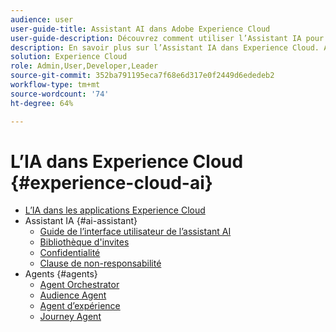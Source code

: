 ```yaml
---
audience: user
user-guide-title: Assistant AI dans Adobe Experience Cloud
user-guide-description: Découvrez comment utiliser l’Assistant IA pour accélérer votre workflow avec Adobe Experience Platform et Real-Time Customer Data Platform.
description: En savoir plus sur l’Assistant IA dans Experience Cloud. Améliorez votre connaissance des produits et obtenez des informations opérationnelles grâce à l’IA dans Experience Cloud.
solution: Experience Cloud
role: Admin,User,Developer,Leader
source-git-commit: 352ba791195eca7f68e6d317e0f2449d6ededeb2
workflow-type: tm+mt
source-wordcount: '74'
ht-degree: 64%

---
```



# L’IA dans Experience Cloud {#experience-cloud-ai}

- [L’IA dans les applications Experience Cloud](home.md)
- Assistant IA {#ai-assistant}
   - [Guide de l’interface utilisateur de l’assistant AI](./ai-assistant/ai-assistant-ui.md)
   - [Bibliothèque d&#39;invites](./ai-assistant/prompt-library.md)
   - [Confidentialité](./ai-assistant/privacy.md)
   - [Clause de non-responsabilité](./ai-assistant/legal-disclaimer.md)
- Agents {#agents}
   - [Agent Orchestrator](./agents/agent-orchestrator.md)
   - [Audience Agent](./agents/audience.md)
   - [Agent d’expérience](./agents/agent-experiment.md)
   - [Journey Agent](./agents/ajo-agent-analyze.md)

